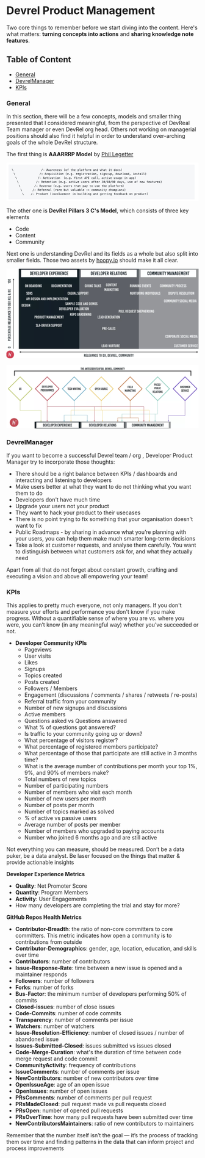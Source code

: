 # Devrel Product Management

Two core things to remember before we start diving into the content. Here's what matters: **turning concepts into actions** and **sharing knowledge note features**.

## Table of Content

* [General](#general) <br>
* [DevrelManager](#devrelManager) <br>
* [KPIs](#kpis) <br>

### General

In this section, there will be a few concepts, models and smaller thing presented that I considered meaningful, from the perspective of DevReal Team manager or even DevRel org head. Others not working on managerial positions should also find it helpful in order to understand over-arching goals of the whole DevRel structure.

The first thing is **AAARRRP Model** by [Phil Legetter](https://twitter.com/leggetter)

![](/Devrel-Management/Assets/AAARRRPModel.jpg)

The other one is **DevRel Pillars 3 C's Model**, which consists of three key elements

* Code
* Content
* Community

Next one is understanding DevRel and its fields as a whole but also split into smaller fields. Those two assets by [hoopy.io](https://hoopy.io/) should make it all clear.

![](/Devrel-Management/Assets/DevrelFields.png)

![](/Devrel-Management/Assets/DevrelFieldsTwo.png)

### DevrelManager

If you want to become a successful Devrel team / org , Developer Product Manager try to incorporate those thoughts:

* There should be a right balance between KPIs / dashboards and interacting and listening to developers
* Make users better at what they want to do not thinking what you want them to do
* Developers don't have much time
* Upgrade your users not your product
* They want to hack your product to their usecases
* There is no point trying to fix something that your organisation doesn't want to fix
* Public Roadmaps - by sharing in advance what you’re planning with your users, you can help them make much smarter long-term decisions
* Take a look at customer requests, and analyse them carefully. You want to distinguish between what customers ask for, and what they actually need

Apart from all that do not forget about constant growth, crafting and executing a vision and above all empowering your team!

### KPIs

This applies to pretty much everyone, not only managers. If you don't measure your efforts and performance you don't know if you make progress. Without a quantifiable sense of where you are vs. where you were, you can’t know (in any meaningful way) whether you’ve succeeded or not.

* **Developer Community KPIs**
  * Pageviews
  * User visits
  * Likes
  * Signups
  * Topics created
  * Posts created
  * Followers / Members
  * Engagement (discussions / comments / shares / retweets / re-posts)
  * Referral traffic from your community
  * Number of new signups and discussions
  * Active members
  * Questions asked vs Questions answered
  * What % of questions got answered?
  * Is traffic to your community going up or down?
  * What percentage of visitors register?
  * What percentage of registered members participate?
  * What percentage of those that participate are still active in 3 months time?
  * What is the average number of contributions per month your top 1%, 9%, and 90% of members make?
  * Total numbers of new topics
  * Number of participating numbers
  * Number of members who visit each month
  * Number of new users per month
  * Number of posts per month
  * Number of topics marked as solved
  * % of active vs passive users
  * Average number of posts per member
  * Number of members who upgraded to paying accounts
  * Number who joined 6 months ago and are still active

Not everything you can measure, should be measured. Don’t be a data puker, be a data analyst. Be laser focused on the things that matter & provide actionable insights

**Developer Experience Metrics**
  * **Quality**: Net Promoter Score
  * **Quantity**: Program Members
  * **Activity**: User Engagements
  * How many developers are completing the trial and stay for more?

**GitHub Repos Health Metrics**
  * **Contributor-Breadth**:  the ratio of non-core committers to core committers. This metric indicates how open a community is to contributions from outside
  * **Contributor-Demographics**:  gender, age, location, education, and skills over time
  * **Contributors**: number of contributors
  * **Issue-Response-Rate**: time between a new issue is opened and a maintainer responds
  * **Followers**: number of followers
  * **Forks**: number of forks
  * **Bus-Factor**: the minimum number of developers performing 50% of commits
  * **Closed-issues**: number of close issues
  * **Code-Commits**: number of code commits
  * **Transparency**: number of comments per issue
  * **Watchers**: number of watchers
  * **Issue-Resolution-Efficiency**: number of closed issues / number of abandoned issue
  * **Issues-Submitted-Closed**: issues submitted vs issues closed
  * **Code-Merge-Duration**: what's the duration of time between code merge request and code commit
  * **CommunityActivity**: frequency of contributions
  * **IssueComments**: number of comments per issue
  * **NewContributors**: number of new contributors over time
  * **OpenIssueAge**: age of an open issue
  * **OpenIssues**: number of open issues
  * **PRsComments**: number of comments per pull request
  * **PRsMadeClosed**: pull request made vs pull requests closed
  * **PRsOpen**: number of opened pull requests
  * **PRsOverTime**: how many pull requests have been submitted over time
  * **NewContributorsMaintainers**: ratio of new contributors to maintainers

Remember that the number itself isn’t the goal — it’s the process of tracking them over time and finding patterns in the data that can inform project and process improvements
